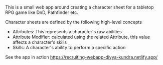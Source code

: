 
 This is a small web app around creating a character sheet for a tabletop RPG game like DnD, Pathfinder etc.
 
Character sheets are defined by the following high-level concepts
- Attributes: This represents a character's raw abilities 
- Attribute Modifier: calculated using the related Attribute, this value affects a character's skills
- Skills: A character's ability to perform a specific action

See the app in action https://recruiting-webapp-divya-kundra.netlify.app/


